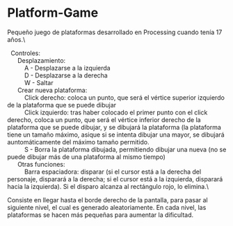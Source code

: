 # Platform-Game

Pequeño juego de plataformas desarrollado en Processing cuando tenía 17 años.\

&nbsp;&nbsp;Controles: \
&nbsp;&nbsp;&nbsp;&nbsp;&nbsp;&nbsp;Desplazamiento:\
&nbsp;&nbsp;&nbsp;&nbsp;&nbsp;&nbsp;&nbsp;&nbsp;&nbsp;&nbsp;A - Desplazarse a la izquierda\
&nbsp;&nbsp;&nbsp;&nbsp;&nbsp;&nbsp;&nbsp;&nbsp;&nbsp;&nbsp;D - Desplazarse a la derecha\
&nbsp;&nbsp;&nbsp;&nbsp;&nbsp;&nbsp;&nbsp;&nbsp;&nbsp;&nbsp;W - Saltar\
&nbsp;&nbsp;&nbsp;&nbsp;&nbsp;&nbsp;Crear nueva plataforma:\
&nbsp;&nbsp;&nbsp;&nbsp;&nbsp;&nbsp;&nbsp;&nbsp;&nbsp;&nbsp;Click derecho: coloca un punto, que será el vértice superior izquierdo de la plataforma que se puede dibujar\
&nbsp;&nbsp;&nbsp;&nbsp;&nbsp;&nbsp;&nbsp;&nbsp;&nbsp;&nbsp;Click izquierdo: tras haber colocado el primer punto con el click derecho, coloca un punto, que será el vértice inferior derecho de la plataforma que se puede dibujar, y se dibujará la plataforma (la plataforma tiene un tamaño máximo, asique si se intenta dibujar una mayor, se dibujará auntomáticamente del máximo tamaño permitido.\
&nbsp;&nbsp;&nbsp;&nbsp;&nbsp;&nbsp;&nbsp;&nbsp;&nbsp;&nbsp;S - Borra la plataforma dibujada, permitiendo dibujar una nueva (no se puede dibujar más de una plataforma al mismo tiempo)\
&nbsp;&nbsp;&nbsp;&nbsp;&nbsp;&nbsp;Otras funciones:\
&nbsp;&nbsp;&nbsp;&nbsp;&nbsp;&nbsp;&nbsp;&nbsp;&nbsp;&nbsp;Barra espaciadora: disparar (si el cursor está a la derecha del personaje, disparará a la derecha; si el cursor está a la izquierda, disparará hacia la izquierda). Si el disparo alcanza al rectángulo rojo, lo elimina.\

Consiste en llegar hasta el borde derecho de la pantalla, para pasar al siguiente nivel, el cual es generado aleatoriamente. En cada nivel, las plataformas se hacen más pequeñas para aumentar la dificultad.
